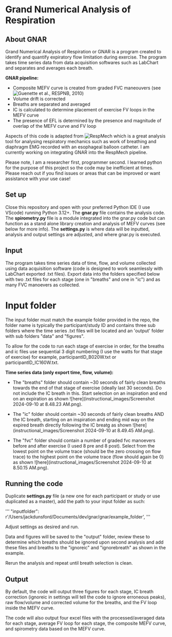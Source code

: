 # Grand Numerical Analysis of Respiration

## About GNAR
Grand Numerical Analysis of Respiration or GNAR is a program created to identify and quantify expiratory flow limitation during exercise. 
The program takes time series data from data acquisition softwares such as LabChart and separates and averages each breath.

**GNAR pipeline:**
* Composite MEFV curve is created from graded FVC maneouvers (see ![Guenette et al., RESPNB, 2010](10.1016/j.resp.2010.01.017))
* Volume drift is corrected 
* Breaths are separated and averaged
* IC is calculated to determine placement of exercise FV loops in the MEFV curve
* The presence of EFL is determined by the presence and magnitude of overlap of the MEFV curve and FV loop

Aspects of this code is adapted from ![RespMech](https://github.com/emilwalsted/respmech) which is a great analysis tool for analysing respiratory mechanics such as work of breathing and diaphragm EMG recorded with an esophageal balloon catheter. I am currently working on integrating GNAR into the RespMech pipeline.

Please note, I am a researcher first, programmer second. I learned python for the purpose of this project so the code may be inefficient at times. Please reach out if you find issues or areas that can be improved or want assistance with your use case!


## Set up
Close this repository and open with your preferred Python IDE (I use VScode) running Python 3.12+.
The **gnar.py** file contains the analysis code.
The **spirometry.py** file is a module integrated into the gnar.py code but can function as a stand alone library creation and analysis of MEFV curves (see below for more info).
The **settings.py** is where data will be inputted, analysis and output settings are adjusted, and where gnar.py is executed.


## Input
The program takes time series data of time, flow, and volume collected using data acquisition software (code is designed to work seamlessly with LabChart exported .txt files). Export data into the folders specified below with two .txt files for each stage (one in "breaths" and one in "ic") and as many FVC manoevers as collected.
# Input folder
The input folder must match the example folder provided in the repo, the folder name is typically the participant/study ID and contains three sub folders where the time series .txt files will be located and an 'output' folder with sub folders "data" and "figures".

To allow for the code to run each stage of exercise in order, for the breaths and ic files use sequential 3 digit numbering (I use the watts for that stage of exercise) for example, participantID_B020W.txt or participantID_IC160W.txt.

**Time series data (only export time, flow, volume):**

* The "breaths" folder should contain ~30 seconds of fairly clean breaths towards the end of that stage of exercise (ideally last 30 seconds). Do not include the IC breath in this. Start selection on an inspiration and end on an expiration as shown ![here](instructional_images/Screenshot 2024-09-10 at 8.48.23 AM.png).

* The "ic" folder should contain ~30 seconds of fairly clean breaths AND the IC breath, starting on an inspiration and ending mid way on the expired breath directly following the IC breatg as shown ![here](instructional_images/Screenshot 2024-09-10 at 8.49.45 AM.png).

* The "fvc" folder should contain a number of graded fvc manoevers before and after exercise (I used 8 pre and 8 post). Select from the lowest point on the volume trace (should be the zero crossing on flow trace) to the highest point on the volume trace (flow should again be 0) as shown ![here](instructional_images/Screenshot 2024-09-10 at 8.50.15 AM.png).

## Running the code

Duplicate **settings.py** file (a new one for each participant or study or use duplicated as a master), add the path to your input folder as such:

'''
"inputfolder": r'/Users/jackdunsford/Documents/dev/gnar/gnar/example_folder',
'''

Adjust settings as desired and run.

Data and figures will be saved to the "output" folder, review these to determine which breaths should be ignored upon second analysis and add these files and breaths to the "ignoreic" and "ignorebreath" as shown in the example.

Rerun the analysis and repeat until breath selection is clean.

## Output
By default, the code will output three figures for each stage, IC breath correction (ignoreic in settings will tell the code to ignore erroneous peaks), raw flow/volume and corrected volume for the breaths, and the FV loop inside the MEFV curve.

The code will also output four excel files with the processed/averaged data for each stage, average FV loop for each stage, the composite MEFV curve, and spirometry data based on the MEFV curve.